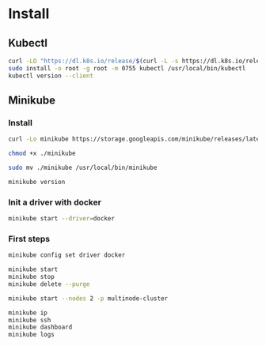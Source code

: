 # Install

## Kubectl

```bash
curl -LO "https://dl.k8s.io/release/$(curl -L -s https://dl.k8s.io/release/stable.txt)/bin/linux/amd64/kubectl"
sudo install -o root -g root -m 0755 kubectl /usr/local/bin/kubectl
kubectl version --client
```

## Minikube

### Install

```bash
curl -Lo minikube https://storage.googleapis.com/minikube/releases/latest/minikube-linux-amd64

chmod +x ./minikube

sudo mv ./minikube /usr/local/bin/minikube

minikube version
```

### Init a driver with docker

```bash
minikube start --driver=docker
```

### First steps

```bash
minikube config set driver docker 

minikube start
minikube stop
minikube delete --purge

minikube start --nodes 2 -p multinode-cluster
```

```bash
minikube ip
minikube ssh
minikube dashboard
minikube logs
```
